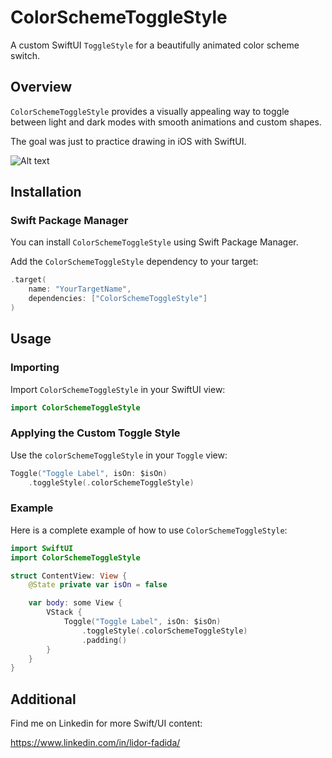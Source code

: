 # ColorSchemeToggleStyle

A custom SwiftUI `ToggleStyle` for a beautifully animated color scheme switch.

## Overview

`ColorSchemeToggleStyle` provides a visually appealing way to toggle between light and dark modes with smooth animations and custom shapes.

The goal was just to practice drawing in iOS with SwiftUI.

![Alt text](https://i.ibb.co/mbcFRV4/RPReplay-Final17196573202-ezgif-com-video-to-gif-converter.gif)

## Installation

### Swift Package Manager

You can install `ColorSchemeToggleStyle` using Swift Package Manager.

Add the `ColorSchemeToggleStyle` dependency to your target:
```swift
.target(
    name: "YourTargetName",
    dependencies: ["ColorSchemeToggleStyle"]
)
```

## Usage

### Importing

Import `ColorSchemeToggleStyle` in your SwiftUI view:
```swift
import ColorSchemeToggleStyle
```
### Applying the Custom Toggle Style

Use the `colorSchemeToggleStyle` in your `Toggle` view:
```swift
Toggle("Toggle Label", isOn: $isOn)
    .toggleStyle(.colorSchemeToggleStyle)
```
### Example

Here is a complete example of how to use `ColorSchemeToggleStyle`:
```swift
import SwiftUI
import ColorSchemeToggleStyle

struct ContentView: View {
    @State private var isOn = false

    var body: some View {
        VStack {
            Toggle("Toggle Label", isOn: $isOn)
                .toggleStyle(.colorSchemeToggleStyle)
                .padding()
        }
    }
}
```

## Additional

Find me on Linkedin for more Swift/UI content: 

https://www.linkedin.com/in/lidor-fadida/
